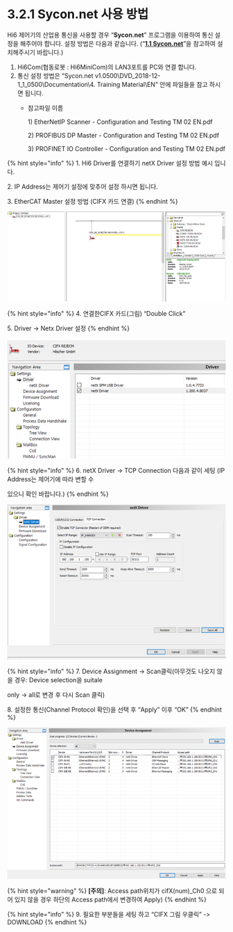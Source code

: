 # 3.2.1 Sycon.net 사용 방법

Hi6 제어기의 산업용 통신을 사용할 경우 “**Sycon.net**” 프로그램을 이용하여 통신 설정을 해주어야 합니다. 설정 방법은 다음과 같습니다. (“[**1.1 Sycon.net**](../../1-install-program/1-1-sycon-net.md)”을 참고하여 설치해주시기 바랍니다.)

1. Hi6Com(협동로봇 : Hi6MiniCom)의 LAN3포트를 PC와 연결 합니다.
2. 통신 설정 방법은 “Sycon.net v1.0500\DVD\_2018-12-1\_1\_0500\Documentation\4. Training Material\EN” 안에 파일들을 참고 하시면 됩니다.
   *   참고파일 이름

       1\) EtherNetIP Scanner - Configuration and Testing TM 02 EN.pdf

       2\) PROFIBUS DP Master - Configuration and Testing TM 02 EN.pdf

       3\) PROFINET IO Controller - Configuration and Testing TM 02 EN.pdf

{% hint style="info" %}
1\.      Hi6 Driver를 연결하기 netX Driver 설정 방법 예시 입니다.

2\.      IP Address는 제어기 설정에 맞추어 설정 하시면 됩니다.

3\.      EtherCAT Master 설정 방법 (CIFX 카드 연결)
{% endhint %}

![](<../../_assets/image_6.png>)

{% hint style="info" %}
4\.      연결한CIFX 카드(그림) “Double Click”

5\.      Driver -> Netx Driver 설정
{% endhint %}

![](<../../_assets/image_13.png>)

{% hint style="info" %}
6\.      netX Driver -> TCP Connection 다음과 같이 세팅 (IP Address는 제어기에 따라 변할 수&#x20;

&#x20;        있으니 확인 바랍니다.)
{% endhint %}

![](<../../_assets/image_19.png>)

{% hint style="info" %}
7\.      Device Assignment -> Scan클릭(아무것도 나오지 않을 경우: Device selection을 suitale&#x20;

&#x20;        only -> all로 변경 후 다시 Scan 클릭)

8\.      설정한 통신(Channel Protocol 확인)을 선택 후 “Apply” 이후 “OK”
{% endhint %}

![](<../../_assets/image_2.png>)

{% hint style="warning" %}
**\[주의]**: Access path위치가 cifX(num)\_Ch0 으로 되어 있지 않을 경우 하단의 Access path에서 변경하여 Apply)
{% endhint %}

{% hint style="info" %}
9\.      필요한 부분들을 세팅 하고 “CIFX 그림 우클릭” -> DOWNLOAD
{% endhint %}
